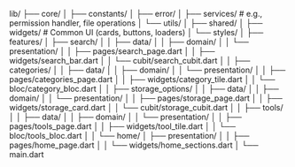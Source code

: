 lib/
├── core/
│   ├── constants/
│   ├── error/
│   ├── services/      # e.g., permission handler, file operations
│   └── utils/
│
├── shared/
│   ├── widgets/       # Common UI (cards, buttons, loaders)
│   └── styles/
│
├── features/
│   ├── search/
│   │   ├── data/
│   │   ├── domain/
│   │   └── presentation/
│   │       ├── pages/search_page.dart
│   │       ├── widgets/search_bar.dart
│   │       └── cubit/search_cubit.dart
│
│   ├── categories/
│   │   ├── data/
│   │   ├── domain/
│   │   └── presentation/
│   │       ├── pages/categories_page.dart
│   │       ├── widgets/category_tile.dart
│   │       └── bloc/category_bloc.dart
│
│   ├── storage_options/
│   │   ├── data/
│   │   ├── domain/
│   │   └── presentation/
│   │       ├── pages/storage_page.dart
│   │       ├── widgets/storage_card.dart
│   │       └── cubit/storage_cubit.dart
│
│   ├── tools/
│   │   ├── data/
│   │   ├── domain/
│   │   └── presentation/
│   │       ├── pages/tools_page.dart
│   │       ├── widgets/tool_tile.dart
│   │       └── bloc/tools_bloc.dart
│
│   └── home/
│       ├── presentation/
│       │   ├── pages/home_page.dart
│       │   └── widgets/home_sections.dart
│
└── main.dart
